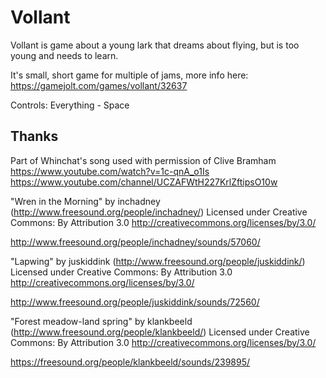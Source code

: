 # Vollant
Vollant is game about a young lark that dreams about flying, but is too young and needs to learn.

It's small, short game for multiple of jams, more info here:  https://gamejolt.com/games/vollant/32637

Controls:
Everything - Space

## Thanks

Part of Whinchat's song used with permission of Clive Bramham
https://www.youtube.com/watch?v=1c-qnA_o1Is
https://www.youtube.com/channel/UCZAFWtH227KrlZftipsO10w

"Wren in the Morning" by inchadney (http://www.freesound.org/people/inchadney/)
Licensed under Creative Commons: By Attribution 3.0
http://creativecommons.org/licenses/by/3.0/

http://www.freesound.org/people/inchadney/sounds/57060/

"Lapwing" by juskiddink (http://www.freesound.org/people/juskiddink/)
Licensed under Creative Commons: By Attribution 3.0
http://creativecommons.org/licenses/by/3.0/

http://www.freesound.org/people/juskiddink/sounds/72560/

"Forest meadow-land spring" by klankbeeld (http://www.freesound.org/people/klankbeeld/)
Licensed under Creative Commons: By Attribution 3.0
http://creativecommons.org/licenses/by/3.0/

https://freesound.org/people/klankbeeld/sounds/239895/
